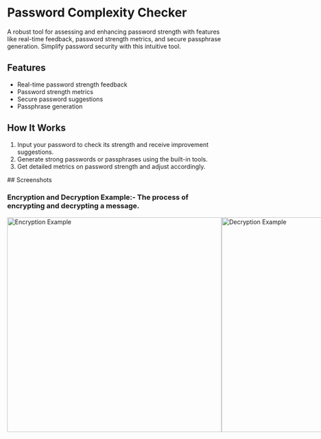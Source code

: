 <!DOCTYPE html>
<html lang="en">
    <h1>Password Complexity Checker</h1>
    <p>A robust tool for assessing and enhancing password strength with features like real-time feedback, password strength metrics, and secure passphrase generation. Simplify password security with this intuitive tool.</p>
    <h2>Features</h2>
    <ul>
        <li>Real-time password strength feedback</li>
        <li>Password strength metrics</li>
        <li>Secure password suggestions</li>
        <li>Passphrase generation</li>
    </ul>
    <h2>How It Works</h2>
    <ol>
        <li>Input your password to check its strength and receive improvement suggestions.</li>
        <li>Generate strong passwords or passphrases using the built-in tools.</li>
        <li>Get detailed metrics on password strength and adjust accordingly.</li>
    </ol>
   ## Screenshots

### Encryption and Decryption Example:- The process of encrypting and decrypting a message.
<div style="display: flex; justify-content: space-between;">
    <img src="Encrypt.png" alt="Encryption Example" width="500" />
    <img src="Decrypt.png" alt="Decryption Example" width="500" />
</div>
